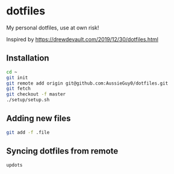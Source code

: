 # dotfiles
My personal dotfiles, use at own risk!

Inspired by https://drewdevault.com/2019/12/30/dotfiles.html

## Installation
```sh
cd ~
git init
git remote add origin git@github.com:AussieGuy0/dotfiles.git
git fetch
git checkout -f master
./setup/setup.sh
```

## Adding new files
```sh
git add -f .file
```

## Syncing dotfiles from remote
```sh
updots
```

